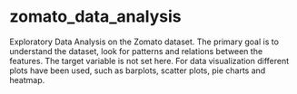 # zomato_data_analysis
Exploratory Data Analysis on the Zomato dataset.
The primary goal is to understand the dataset, look for patterns and relations between the features. The target variable is not set here. For data visualization different plots have been used, such as barplots, scatter plots, pie charts and heatmap.   
